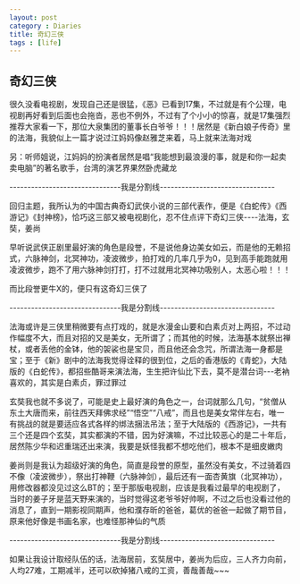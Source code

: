 ```yaml
---
layout: post
category : Diaries
title: 奇幻三侠
tags : [life]
---
```

## 奇幻三侠 ##

很久没看电视剧，发现自己还是很猛，《恶》已看到17集，不过就是有个公理，电视剧再好看到后面也会拖沓，恶也不例外，不过有了个小小的惊喜，就是17集强烈推荐大家看一下，那位大泉集团的董事长白爷爷！！！居然是《新白娘子传奇》里的法海，我貌似上一篇才说过江妈妈像赵雅芝来着，马上就来法海对戏

 

另：听师姐说，江妈妈的扮演者居然是唱“我能想到最浪漫的事，就是和你一起卖卖电脑”的著名歌手，台湾的演艺界果然卧虎藏龙

 

-------------------------------我是分割线--------------------------------

 

回归主题，我所认为的中国古典奇幻武侠小说的三部代表作，便是《白蛇传》《西游记》《封神榜》，恰巧这三部又被电视剧化，忍不住点评下奇幻三侠----法海，玄奘，姜尚

 

早听说武侠正剧里最好演的角色是段誉，不是说他身边美女如云，而是他的无赖招式，六脉神剑，北冥神功，凌波微步，拍打戏的几率几乎为0，见到高手能跑就用凌波微步，跑不了用六脉神剑打打，打不过就用北冥神功吸别人，太恶心啦！！！

 

而比段誉更牛X的，便只有这奇幻三侠了

 

-------------------------------我是分割线--------------------------------

 

法海或许是三侠里稍微要有点打戏的，就是水漫金山要和白素贞对上两招，不过动作幅度不大，而且对招的又是美女，无所谓了；而其他的时候，法海基本就祭出禅杖，或者丢他的金钵，他的袈裟也是宝贝，而且他还会念咒，所谓法海一身都是宝；至于《新》剧中的法海我觉得诠释的很到位，之后的香港版的《青蛇》，大陆版的《白蛇传》，都招些酷哥来演法海，生生把许仙比下去，莫不是潜台词---老衲喜欢的，其实是白素贞，罪过罪过

 

玄奘我也就不多说了，可能是史上最好演的角色之一，台词就那么几句，“贫僧从东土大唐而来，前往西天拜佛求经”“悟空”“八戒”，而且也是美女常伴左右，唯一有挑战的就是要适应各式各样的绑法捆法吊法；至于大陆版的《西游记》，一共有三个还是四个玄奘，其实都演的不错，因为好演嘛，不过比较恶心的是二十年后，居然陈少华和迟重瑞还出来演，我要是妖怪我都不想吃他们，根本不是细皮嫩肉

 

姜尚则是我认为超级好演的角色，简直是段誉的原型，虽然没有美女，不过骑着四不像（凌波微步），祭出打神鞭（六脉神剑），最后还有一面杏黄旗（北冥神功），用修改器都没见过这么BT的；至于那版电视剧，应该是我看过最早的电视剧了，当时的姜子牙是蓝天野来演的，当时觉得这老爷爷好帅啊，不过之后也没看过他的消息了，直到一期影视同期声，他和濮存昕的爸爸，葛优的爸爸一起做了期节目，原来他好像是书画名家，也难怪那神仙的气质

 

-------------------------------我是分割线--------------------------------

 

如果让我设计取经队伍的话，法海居前，玄奘居中，姜尚为后应，三人齐力向前，人均27难，工期减半，还可以砍掉猪八戒的工资，善哉善哉~~~